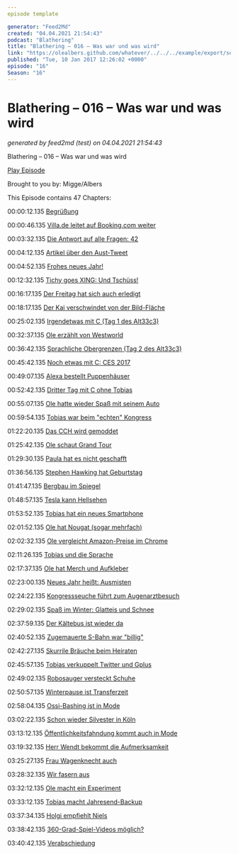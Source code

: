 ```yaml
---
episode template

generator: "Feed2Md"
created: "04.04.2021 21:54:43"
podcast: "Blathering"
title: "Blathering – 016 – Was war und was wird"
link: "https://olealbers.github.com/whatever/../../../example/export/seasons/2/2017/1/Blathering – 016 – Was war und was wird.md"
published: "Tue, 10 Jan 2017 12:26:02 +0000"
episode: "16"
Season: "16"
---
```


# Blathering – 016 – Was war und was wird
_generated by feed2md (test) on 04.04.2021 21:54:43_

Blathering – 016 – Was war und was wird

[Play Episode](https://www.blathering.de/podlove/file/152/s/feed/c/mp3/blathering_016.mp3)

Brought to you by: Migge/Albers

This Episode contains 47 Chapters:


00:00:12.135 [Begrüßung]()

00:00:46.135 [Villa.de leitet auf Booking.com weiter](http://www.booking.com/index.de.html?rfv=1;sb_price_type=total&)

00:03:32.135 [Die Antwort auf alle Fragen: 42](https://de.wikipedia.org/wiki/42_%28Antwort%29)

00:04:12.135 [Artikel über den Aust-Tweet](http://www.zeit.de/gesellschaft/zeitgeschehen/2016-12/anschlag-in-berlin-pakistani-angst-festnahme)

00:04:52.135 [Frohes neues Jahr!](http://www.spiegel.de/panorama/leipzig-polizei-findet-zwei-finger-in-fussgaengertunnel-a-1128169.html)

00:12:32.135 [Tichy goes XING: Und Tschüss!](http://www.spiegel.de/wirtschaft/service/xing-hartnaeckig-wie-herpes-kolumne-a-1110585.html)

00:16:17.135 [Der Freitag hat sich auch erledigt](http://www.spiegel.de/kultur/gesellschaft/juergen-todenhoefer-neuer-herausgeber-bei-der-freitag-a-1124857.html)

00:18:17.135 [Der Kai verschwindet von der Bild-Fläche](http://taz.de/Joerg-Kachelmann-zur-Causa-Diekmann/!5372455/)

00:25:02.135 [Irgendetwas mit C (Tag 1 des Alt33c3)](https://www.alt33c3.org/)

00:32:37.135 [Ole erzählt von Westworld](https://de.wikipedia.org/wiki/Westworld_(Fernsehserie))

00:36:42.135 [Sprachliche Obergrenzen (Tag 2 des Alt33c3)](https://www.youtube.com/watch?v=RJGNePM31AE)

00:45:42.135 [Noch etwas mit C: CES 2017](https://de.wikipedia.org/wiki/Consumer_Electronics_Show)

00:49:07.135 [Alexa bestellt Puppenhäuser](http://www.theregister.co.uk/2017/01/07/tv_anchor_says_alexa_buy_me_a_dollhouse_and_she_does/)

00:52:42.135 [Dritter Tag mit C ohne Tobias]()

00:55:07.135 [Ole hatte wieder Spaß mit seinem Auto](http://www.mazda.de/modelle/mazda-mx-5/)

00:59:54.135 [Tobias war beim "echten" Kongress](https://twitter.com/search?f=tweets&vertical=default&q=%23aufdem33c3getroffen%20from%3Achrismarquardt&src=typd&lang=de)

01:22:20.135 [Das CCH wird gemoddet](http://www.das-neue-cch.de/)

01:25:42.135 [Ole schaut Grand Tour](https://de.wikipedia.org/wiki/The_Grand_Tour)

01:29:30.135 [Paula hat es nicht geschafft](https://www.instagram.com/p/BOrWHNsADE-/)

01:36:56.135 [Stephen Hawking hat Geburtstag](https://de.wikipedia.org/wiki/Stephen_Hawking)

01:41:47.135 [Bergbau im Spiegel](https://www.ndr.de/nachrichten/netzwelt/Big-Data-Gefahren-fuer-Journalisten,spiegelmining104.html)

01:48:57.135 [Tesla kann Hellsehen](http://www.rp-online.de/leben/auto/news/tesla-erkennt-im-video-offenbar-unfall-bevor-er-passiert-aid-1.6490576)

01:53:52.135 [Tobias hat ein neues Smartphone](http://www.zdnet.de/88285580/ces-honor-bringt-honor-6x-mit-dual-kamera-fuer-249-euro-nach-deutschland/)

02:01:52.135 [Ole hat Nougat (sogar mehrfach)](https://www.android.com/intl/de_de/versions/nougat-7-0/)

02:02:32.135 [Ole vergleicht Amazon-Preise im Chrome](https://chrome.google.com/webstore/detail/schnapperama-amazon-eu/ldaljohbohjendogbdbagokbhbncaafa?hl=de&gl=DE)

02:11:26.135 [Tobias und die Sprache](https://twitter.com/mimimibe/status/817799410407063552)

02:17:37.135 [Ole hat Merch und Aufkleber](https://www.ubisoft.com/de-DE/game/south-park-fractured-but-whole)

02:23:00.135 [Neues Jahr heißt: Ausmisten](https://twitter.com/hashtag/rausbaumen)

02:24:22.135 [Kongressseuche führt zum Augenarztbesuch]()

02:29:02.135 [Spaß im Winter: Glatteis und Schnee]()

02:37:59.135 [Der Kältebus ist wieder da](http://www.mimikama.at/allgemein/kaeltebusse-2016/)

02:40:52.135 [Zugemauerte S-Bahn war "billig"](http://www.kraftfuttermischwerk.de/blogg/was-eine-zugemauerte-s-bahn-tuer-die-deutsche-bahn-kostet-und-was-die-db-behauptet-was-die-kostet/)

02:42:27.135 [Skurrile Bräuche beim Heiraten]()

02:45:57.135 [Tobias verkuppelt Twitter und Gplus](https://twitter.com/DerBuddler/status/816653180545142785)

02:49:02.135 [Robosauger versteckt Schuhe]()

02:50:57.135 [Winterpause ist Transferzeit](http://www.landeszeitung.de/sport/aktuelles/85424-deichmann-kommt-vom-hsv)

02:58:04.135 [Ossi-Bashing ist in Mode](http://www.spiegel.de/politik/deutschland/kolumne-jan-fleischhauer-der-ostdeutsche-das-feindbild-a-1116975.html)

03:02:22.135 [Schon wieder Silvester in Köln](http://www.internet-law.de/2017/01/warum-wir-ueber-racial-profiling-reden-muessen.html)

03:13:12.135 [Öffentlichkeitsfahndung kommt auch in Mode](https://de.wikipedia.org/wiki/%C3%96ffentlichkeitsfahndung)

03:19:32.135 [Herr Wendt bekommt die Aufmerksamkeit](http://www.spiegel.de/panorama/justiz/rainer-wendt-kritik-an-chef-der-deutschen-polizeigewerkschaft-a-1122781.html)

03:25:27.135 [Frau Wagenknecht auch](https://www.welt.de/politik/deutschland/article160882735/Wagenknecht-gibt-Merkel-Mitverantwortung-an-Berliner-Anschlag.html)

03:28:32.135 [Wir fasern aus]()

03:32:12.135 [Ole macht ein Experiment]()

03:33:12.135 [Tobias macht Jahresend-Backup]()

03:37:34.135 [Holgi empfiehlt Niels](https://twitter.com/holgi/status/814828413534007296)

03:38:42.135 [360-Grad-Spiel-Videos möglich?]()

03:40:42.135 [Verabschiedung]()


